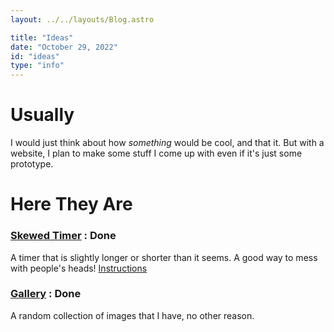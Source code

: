 ```yaml
---
layout: ../../layouts/Blog.astro

title: "Ideas"
date: "October 29, 2022"
id: "ideas"
type: "info"
---
```


# Usually

I would just think about how *something* would be cool, and that it.
But with a website, I plan to make some stuff I come up with even if it's just some prototype.

# Here They Are

### [Skewed Timer](/timer) : <span class="text-warning">Done</span>
A timer that is slightly longer or shorter than it seems.
A good way to mess with people's heads!
[Instructions](/projects)

### [Gallery](/gallery) : <span class="text-warning">Done</span>
A random collection of images that I have, no other reason.